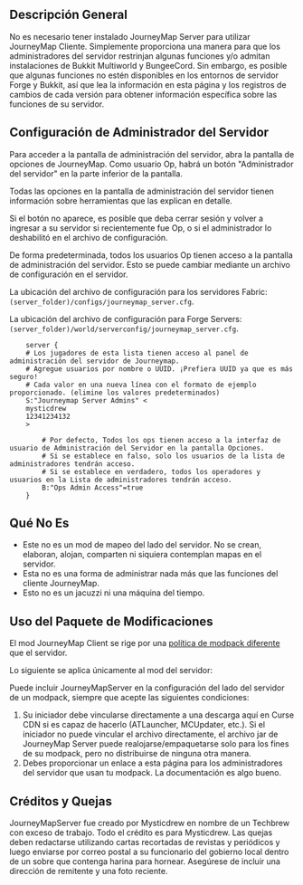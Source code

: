 ## **Descripción General**

No es necesario tener instalado JourneyMap Server para utilizar JourneyMap Cliente. Simplemente proporciona una manera para que los administradores del servidor restrinjan algunas funciones y/o admitan instalaciones de Bukkit Multiworld y BungeeCord. Sin embargo, es posible que algunas funciones no estén disponibles en los entornos de servidor Forge y Bukkit, así que lea la información en esta página y los registros de cambios de cada versión para obtener información específica sobre las funciones de su servidor.

## **Configuración de Administrador del Servidor**

Para acceder a la pantalla de administración del servidor, abra la pantalla de opciones de JourneyMap. Como usuario Op, habrá un botón "Administrador del servidor" en la parte inferior de la pantalla.

Todas las opciones en la pantalla de administración del servidor tienen información sobre herramientas que las explican en detalle.

Si el botón no aparece, es posible que deba cerrar sesión y volver a ingresar a su servidor si recientemente fue Op, o si el administrador lo deshabilitó en el archivo de configuración.

De forma predeterminada, todos los usuarios Op tienen acceso a la pantalla de administración del servidor. Esto se puede cambiar mediante un archivo de configuración en el servidor.

La ubicación del archivo de configuración para los servidores Fabric: `(server_folder)/configs/journeymap_server.cfg`.

La ubicación del archivo de configuración para Forge Servers: `(server_folder)/world/serverconfig/journeymap_server.cfg`.

```text
    server {
    # Los jugadores de esta lista tienen acceso al panel de administración del servidor de Journeymap.
    # Agregue usuarios por nombre o UUID. ¡Prefiera UUID ya que es más seguro!
    # Cada valor en una nueva línea con el formato de ejemplo proporcionado. (elimine los valores predeterminados)
    S:"Journeymap Server Admins" <
    mysticdrew
    12341234132
    >
    
        # Por defecto, Todos los ops tienen acceso a la interfaz de usuario de Administración del Servidor en la pantalla Opciones.
        # Si se establece en falso, solo los usuarios de la lista de administradores tendrán acceso.
        # Si se establece en verdadero, todos los operadores y usuarios en la Lista de administradores tendrán acceso.
        B:"Ops Admin Access"=true
    }
```

## **Qué No Es**

* Este no es un mod de mapeo del lado del servidor. No se crean, elaboran, alojan, comparten ni siquiera contemplan mapas en el servidor.
* Esta no es una forma de administrar nada más que las funciones del cliente JourneyMap.
* Esto no es un jacuzzi ni una máquina del tiempo.

## **Uso del Paquete de Modificaciones**

El mod JourneyMap Client se rige por una [política de modpack diferente](../About/licensing.md) que el servidor.

Lo siguiente se aplica únicamente al mod del servidor:

Puede incluir JourneyMapServer en la configuración del lado del servidor de un modpack, siempre que acepte las siguientes condiciones:

1. Su iniciador debe vincularse directamente a una descarga aquí en Curse CDN si es capaz de hacerlo (ATLauncher, MCUpdater, etc.). Si el iniciador no puede vincular el archivo directamente, el archivo jar de JourneyMap Server puede realojarse/empaquetarse solo para los fines de su modpack, pero no distribuirse de ninguna otra manera.
2. Debes proporcionar un enlace a esta página para los administradores del servidor que usan tu modpack. La documentación es algo bueno.

## **Créditos y Quejas**

JourneyMapServer fue creado por Mysticdrew en nombre de un Techbrew con exceso de trabajo. Todo el crédito es para Mysticdrew. Las quejas deben redactarse utilizando cartas recortadas de revistas y periódicos y luego enviarse por correo postal a su funcionario del gobierno local dentro de un sobre que contenga harina para hornear. Asegúrese de incluir una dirección de remitente y una foto reciente.
